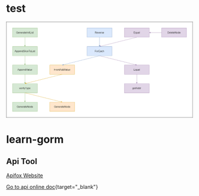 # test

![code-organization](https://raw.githubusercontent.com/baiyizi/magic-box/main/go/universal-linked-list/image/code-organization.png "code-organization")


# learn-gorm

## Api Tool
[Apifox Website](https://apifox.com/{target="_blank"})


[Go to api online doc](https://apifox.com/apidoc/shared-231ac90e-4f16-4a6f-945e-2c56138d5ef2){target="_blank"}

